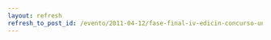 ```yaml
---
layout: refresh
refresh_to_post_id: /evento/2011-04-12/fase-final-iv-edicin-concurso-univ-de-software-libre-de-clm
---
```

